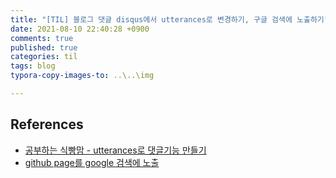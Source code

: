 ```yaml
---
title: "[TIL] 블로그 댓글 disqus에서 utterances로 변경하기, 구글 검색에 노출하기"
date: 2021-08-10 22:40:28 +0900
comments: true
published: true
categories: til
tags: blog
typora-copy-images-to: ..\..\img

---
```


## References

- [공부하는 식빵맘 - utterances로 댓글기능 만들기](https://ansohxxn.github.io/blog/utterances/)
- [github page를 google 검색에 노출](https://inasie.github.io/it%EC%9D%BC%EB%B0%98/3/)
